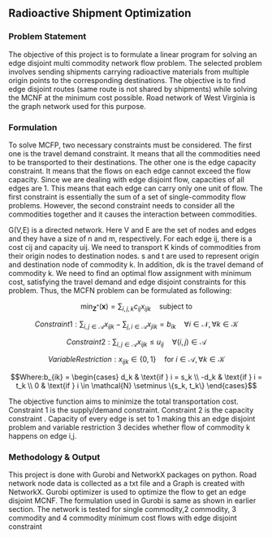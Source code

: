 ## Radioactive Shipment Optimization

### Problem Statement
The objective of this project is to formulate a linear program for solving an edge disjoint multi commodity network flow problem. The selected problem involves sending shipments carrying radioactive materials from multiple origin points to the corresponding destinations. The objective is to find edge disjoint routes (same route is not shared by shipments) while solving the MCNF at the minimum cost possible. Road network of West Virginia is the graph network used for this purpose.


### Formulation

To solve MCFP, two necessary constraints must be considered. The first one is the travel demand constraint. It means that all the commodities need to be transported to their destinations. The other one is the edge capacity constraint. It means that the flows on each edge cannot exceed the flow capacity. Since we are dealing with edge disjoint flow, capacities of all edges are 1. This means that each edge can carry only one unit of flow. The first constraint is essentially the sum of a set of single-commodity flow problems. However, the second constraint needs to consider all the commodities together and it causes the interaction between commodities.

G(V,E) is a directed network. Here V and E are the set of nodes and edges and they have a size of n and m, respectively. For each edge ij, there is a cost cij and capacity uij. We need to transport K kinds of commodities from their origin nodes to destination nodes. s and t are used to represent origin and destination node of commodity k. In addition, dk is the travel demand of commodity k. We need to find an optimal flow assignment with minimum cost, satisfying the travel demand and edge disjoint constraints for this problem. Thus, the MCFN problem can be formulated as following:

``` math
\min_{\mathbf{Z}^*} (\mathbf{x}) = \sum_{i,j,k} c_{ij} x_{ijk} \quad \text{subject to}
```

``` math
Constraint 1:

\sum_{i,j \in \mathcal{A}} x_{ijk} - \sum_{j,i \in \mathcal{A}} x_{jik} = b_{ik} \quad \forall i \in \mathcal{N}, \forall k \in \mathcal{K}
``` 
``` math
Constraint 2:

\sum_{i,j \in \mathcal{A}} x_{ijk} \leq u_{ij} \quad \forall (i,j) \in \mathcal{A}
``` 

``` math
Variable Restriction:

x_{ijk} \in \{0,1\} \quad \text{for } i \in \mathcal{A}, \forall k \in \mathcal{K}
```

``` math
Where:b_{ik} = 
\begin{cases}
d_k & \text{if } i = s_k \\
-d_k & \text{if } i = t_k \\
0 & \text{if } i \in \mathcal{N} \setminus \{s_k, t_k\}
\end{cases}
```

The objective function aims to minimize the total transportation cost. Constraint 1 is the supply/demand constraint. Constraint 2 is the capacity constraint . Capacity of every edge is set to 1 making this an edge disjoint problem and variable restriction 3 decides whether flow of commodity k happens on edge i,j.

### Methodology & Output
This project is done with Gurobi and NetworkX packages on python. Road network node data is collected as a txt file and a Graph is created with NetworkX. Gurobi optimizer is used to optimize the flow to get an edge disjoint MCNF. The formulation used in Gurobi is same as shown in earlier section.
The network is tested for single commodity,2 commodity, 3 commodity and 4 commodity minimum cost flows with edge disjoint constraint


